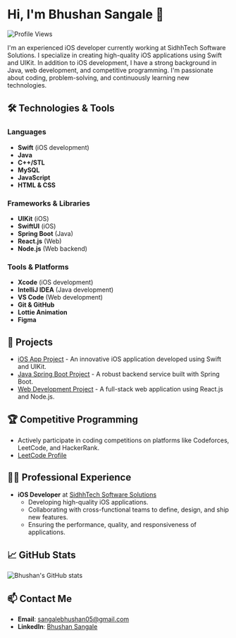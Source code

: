 # Hi, I'm Bhushan Sangale 👋

![Profile Views](https://komarev.com/ghpvc/?username=SangaleBhushan&color=green)

I'm an experienced iOS developer currently working at SidhhTech Software Solutions. I specialize in creating high-quality iOS applications using Swift and UIKit. In addition to iOS development, I have a strong background in Java, web development, and competitive programming. I'm passionate about coding, problem-solving, and continuously learning new technologies.
## 🛠️ Technologies & Tools

### Languages
- **Swift** (iOS development)
- **Java**
- **C++/STL**
- **MySQL**
- **JavaScript**
- **HTML & CSS**

### Frameworks & Libraries
- **UIKit** (iOS)
- **SwiftUI** (iOS)
- **Spring Boot** (Java)
- **React.js** (Web)
- **Node.js** (Web backend)

### Tools & Platforms
- **Xcode** (iOS development)
- **IntelliJ IDEA** (Java development)
- **VS Code** (Web development)
- **Git & GitHub**
- **Lottie Animation**
- **Figma**

## 🚀 Projects
- [iOS App Project](https://github.com/SangaleBhushan/) - An innovative iOS application developed using Swift and UIKit.
- [Java Spring Boot Project](https://github.com/SangaleBhushan/) - A robust backend service built with Spring Boot.
- [Web Development Project](https://github.com/SangaleBhushan/) - A full-stack web application using React.js and Node.js.

## 🏆 Competitive Programming
- Actively participate in coding competitions on platforms like Codeforces, LeetCode, and HackerRank.
- [LeetCode Profile](https://leetcode.com/u/Bhushan_Sangale15/)

## 👨‍💼 Professional Experience
- **iOS Developer** at [SidhhTech Software Solutions](https://www.sidhhatech.com)
  - Developing high-quality iOS applications.
  - Collaborating with cross-functional teams to define, design, and ship new features.
  - Ensuring the performance, quality, and responsiveness of applications.

## 📈 GitHub Stats

![Bhushan's GitHub stats](https://github-readme-stats.vercel.app/api?username=SangaleBhushan&show_icons=true&theme=radical)

## 📫 Contact Me
- **Email**: [sangalebhushan05@gmail.com](mailto:sangalebhushan05@gmail.com)
- **LinkedIn**: [Bhushan Sangale](https://www.linkedin.com/in/bhushan-sangale-8b198a227/)
